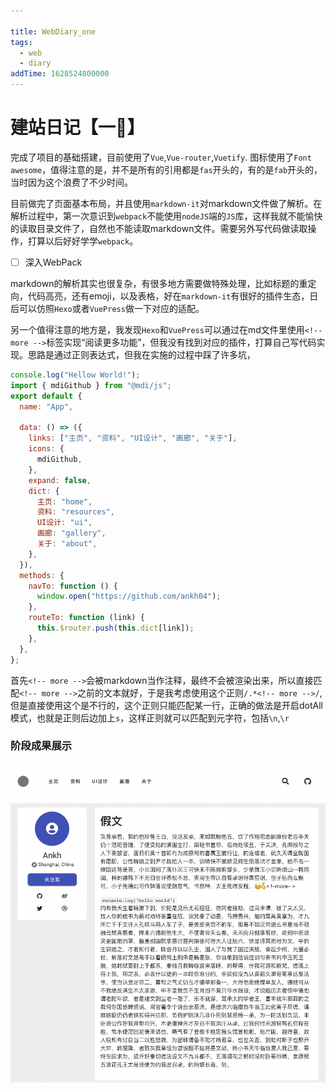 ```yaml
---

title: WebDiary_one
tags:  
  - web
  - diary
addTime: 1628524800000
---
```


# 建站日记【一🥰】

完成了项目的基础搭建，目前使用了`Vue`,`Vue-router`,`Vuetify`. 图标使用了`Font awesome`，值得注意的是，并不是所有的引用都是`fas`开头的，有的是`fab`开头的，当时因为这个浪费了不少时间。

目前做完了页面基本布局，并且使用`markdown-it`对markdown文件做了解析。在解析过程中，第一次意识到`webpack`不能使用`nodeJS`端的`JS`库，这样我就不能愉快的读取目录文件了，自然也不能读取markdown文件。需要另外写代码做读取操作，打算以后好好学学`webpack`。

- [ ] 深入WebPack

markdown的解析其实也很复杂，有很多地方需要做特殊处理，比如标题的重定向，代码高亮，还有emoji，以及表格，好在`markdown-it`有很好的插件生态，日后可以仿照`Hexo`或者`VuePress`做一下对应的适配。

<!-- more -->

另一个值得注意的地方是，我发现`Hexo`和`VuePress`可以通过在md文件里使用`<!-- more -->`标签实现“阅读更多功能”，但我没有找到对应的插件，打算自己写代码实现。思路是通过正则表达式，但我在实施的过程中踩了许多坑，
```js {4}
console.log("Hellow World!");
import { mdiGithub } from "@mdi/js";
export default {
  name: "App",

  data: () => ({
    links: ["主页", "资料", "UI设计", "画廊", "关于"],
    icons: {
      mdiGithub,
    },
    expand: false,
    dict: {
      主页: "home",
      资料: "resources",
      UI设计: "ui",
      画廊: "gallery",
      关于: "about",
    },
  }),
  methods: {
    navTo: function () {
      window.open("https://github.com/ankh04");
    },
    routeTo: function (link) {
      this.$router.push(this.dict[link]);
    },
  },
};
```

首先`<!-- more -->`会被markdown当作注释，最终不会被渲染出来，所以直接匹配`<!-- more -->`之前的文本就好，于是我考虑使用这个正则`/.*<!-- more -->/`,但是直接使用这个是不行的，这个正则只能匹配某一行，正确的做法是开启dotAll模式，也就是正则后边加上`s`，这样正则就可以匹配到元字符，包括`\n`,`\r`



### 阶段成果展示

![](./建站日记1.png)